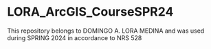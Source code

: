 # LORA_ArcGIS_CourseSPR24
This repository belongs to DOMINGO A. LORA MEDINA and was used during SPRING 2024 in accordance to NRS 528
